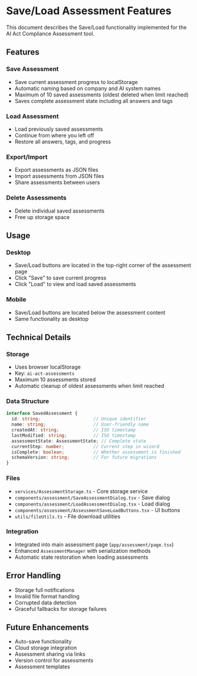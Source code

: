 # Save/Load Assessment Features

This document describes the Save/Load functionality implemented for the AI Act Compliance Assessment tool.

## Features

### Save Assessment
- Save current assessment progress to localStorage
- Automatic naming based on company and AI system names
- Maximum of 10 saved assessments (oldest deleted when limit reached)
- Saves complete assessment state including all answers and tags

### Load Assessment
- Load previously saved assessments
- Continue from where you left off
- Restore all answers, tags, and progress

### Export/Import
- Export assessments as JSON files
- Import assessments from JSON files
- Share assessments between users

### Delete Assessments
- Delete individual saved assessments
- Free up storage space

## Usage

### Desktop
- Save/Load buttons are located in the top-right corner of the assessment page
- Click "Save" to save current progress
- Click "Load" to view and load saved assessments

### Mobile
- Save/Load buttons are located below the assessment content
- Same functionality as desktop

## Technical Details

### Storage
- Uses browser localStorage
- Key: `ai-act-assessments`
- Maximum 10 assessments stored
- Automatic cleanup of oldest assessments when limit reached

### Data Structure
```typescript
interface SavedAssessment {
  id: string;                    // Unique identifier
  name: string;                  // User-friendly name
  createdAt: string;             // ISO timestamp
  lastModified: string;          // ISO timestamp
  assessmentState: AssessmentState; // Complete state
  currentStep: number;           // Current step in wizard
  isComplete: boolean;           // Whether assessment is finished
  schemaVersion: string;         // For future migrations
}
```

### Files
- `services/AssessmentStorage.ts` - Core storage service
- `components/assessment/SaveAssessmentDialog.tsx` - Save dialog
- `components/assessment/LoadAssessmentDialog.tsx` - Load dialog
- `components/assessment/AssessmentSaveLoadButtons.tsx` - UI buttons
- `utils/fileUtils.ts` - File download utilities

### Integration
- Integrated into main assessment page (`app/assessment/page.tsx`)
- Enhanced `AssessmentManager` with serialization methods
- Automatic state restoration when loading assessments

## Error Handling
- Storage full notifications
- Invalid file format handling
- Corrupted data detection
- Graceful fallbacks for storage failures

## Future Enhancements
- Auto-save functionality
- Cloud storage integration
- Assessment sharing via links
- Version control for assessments
- Assessment templates
